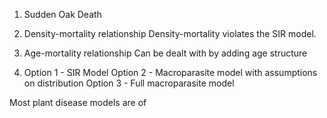 1.  Sudden Oak Death
2.  Density-mortality relationship
    Density-mortality violates the SIR model.
3.  Age-mortality relationship
    Can be dealt with by adding age structure

5.  Option 1 - SIR Model
    Option 2 - Macroparasite model with assumptions on distribution
    Option 3 - Full macroparasite model 
    
Most plant disease models are of 